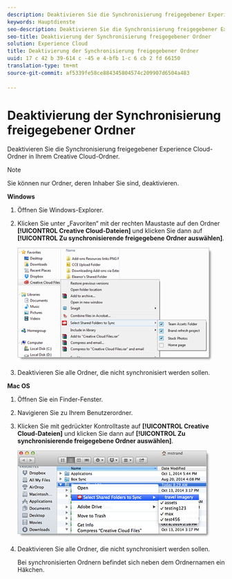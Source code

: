 ```yaml
---
description: Deaktivieren Sie die Synchronisierung freigegebener Experience Cloud-Ordner in Ihrem Creative Cloud-Ordner.
keywords: Hauptdienste
seo-description: Deaktivieren Sie die Synchronisierung freigegebener Experience Cloud-Ordner in Ihrem Creative Cloud-Ordner.
seo-title: Deaktivierung der Synchronisierung freigegebener Ordner
solution: Experience Cloud
title: Deaktivierung der Synchronisierung freigegebener Ordner
uuid: 17 c 42 b 39-614 c -45 e 4-bfb 1-c 6 cb 2 fd 66150
translation-type: tm+mt
source-git-commit: af5339fe58ce884345804574c209907d6504a483

---
```



# Deaktivierung der Synchronisierung freigegebener Ordner

Deaktivieren Sie die Synchronisierung freigegebener Experience Cloud-Ordner in Ihrem Creative Cloud-Ordner.

>[!NOTE]
>
>Sie können nur Ordner, deren Inhaber Sie sind, deaktivieren.
<p class="head"> <b>Windows</b> </p>

1. Öffnen Sie Windows-Explorer.

1. Klicken Sie unter „Favoriten“ mit der rechten Maustaste auf den Ordner **[!UICONTROL Creative Cloud-Dateien]** und klicken Sie dann auf **[!UICONTROL Zu synchronisierende freigegebene Ordner auswählen]**.

   ![](assets/select_sync_folders.png)

1. Deaktivieren Sie alle Ordner, die nicht synchronisiert werden sollen.

<p class="head"> <b>Mac OS</b> </p>

1. Öffnen Sie ein Finder-Fenster.

1. Navigieren Sie zu Ihrem Benutzerordner.

1. Klicken Sie mit gedrückter Kontrolltaste auf **[!UICONTROL Creative Cloud-Dateien]** und klicken Sie dann auf **[!UICONTROL Zu synchronisierende freigegebene Ordner auswählen]**.

   ![](assets/select_sync_folders_mac.png)

1. Deaktivieren Sie alle Ordner, die nicht synchronisiert werden sollen.

   Bei synchronisierten Ordnern befindet sich neben dem Ordnernamen ein Häkchen.